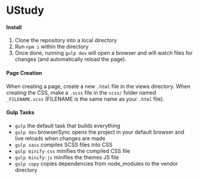 # UStudy

#### Install
1. Clone the repository into a local directory
2. Run `npm i` within the directory
3. Once done, running `gulp dev` will open a browser and will watch files for changes (and automatically reload the page).

#### Page Creation
When creating a page, create a new `.html` file in the views directory. When creating the CSS, make a `.scss` file in the `scss/` folder named `_FILENAME.scss` (FILENAME is the same name as your `.html` file).

#### Gulp Tasks

- `gulp` the default task that builds everything
- `gulp dev` browserSync opens the project in your default browser and live reloads when changes are made
- `gulp sass` compiles SCSS files into CSS
- `gulp minify-css` minifies the compiled CSS file
- `gulp minify-js` minifies the themes JS file
- `gulp copy` copies dependencies from node_modules to the vendor directory

